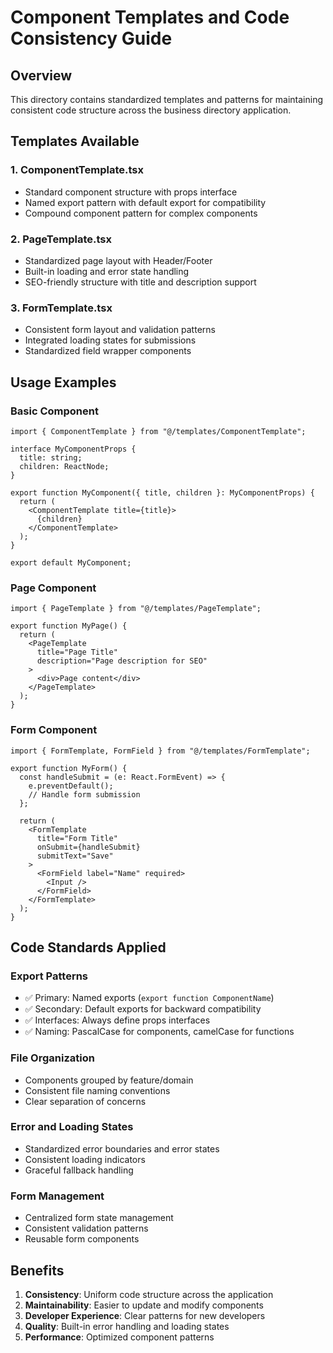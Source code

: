 # Component Templates and Code Consistency Guide

## Overview
This directory contains standardized templates and patterns for maintaining consistent code structure across the business directory application.

## Templates Available

### 1. ComponentTemplate.tsx
- Standard component structure with props interface
- Named export pattern with default export for compatibility
- Compound component pattern for complex components

### 2. PageTemplate.tsx
- Standardized page layout with Header/Footer
- Built-in loading and error state handling
- SEO-friendly structure with title and description support

### 3. FormTemplate.tsx
- Consistent form layout and validation patterns
- Integrated loading states for submissions
- Standardized field wrapper components

## Usage Examples

### Basic Component
```tsx
import { ComponentTemplate } from "@/templates/ComponentTemplate";

interface MyComponentProps {
  title: string;
  children: ReactNode;
}

export function MyComponent({ title, children }: MyComponentProps) {
  return (
    <ComponentTemplate title={title}>
      {children}
    </ComponentTemplate>
  );
}

export default MyComponent;
```

### Page Component
```tsx
import { PageTemplate } from "@/templates/PageTemplate";

export function MyPage() {
  return (
    <PageTemplate 
      title="Page Title"
      description="Page description for SEO"
    >
      <div>Page content</div>
    </PageTemplate>
  );
}
```

### Form Component
```tsx
import { FormTemplate, FormField } from "@/templates/FormTemplate";

export function MyForm() {
  const handleSubmit = (e: React.FormEvent) => {
    e.preventDefault();
    // Handle form submission
  };

  return (
    <FormTemplate
      title="Form Title"
      onSubmit={handleSubmit}
      submitText="Save"
    >
      <FormField label="Name" required>
        <Input />
      </FormField>
    </FormTemplate>
  );
}
```

## Code Standards Applied

### Export Patterns
- ✅ Primary: Named exports (`export function ComponentName`)
- ✅ Secondary: Default exports for backward compatibility
- ✅ Interfaces: Always define props interfaces
- ✅ Naming: PascalCase for components, camelCase for functions

### File Organization
- Components grouped by feature/domain
- Consistent file naming conventions
- Clear separation of concerns

### Error and Loading States
- Standardized error boundaries and error states
- Consistent loading indicators
- Graceful fallback handling

### Form Management
- Centralized form state management
- Consistent validation patterns
- Reusable form components

## Benefits
1. **Consistency**: Uniform code structure across the application
2. **Maintainability**: Easier to update and modify components
3. **Developer Experience**: Clear patterns for new developers
4. **Quality**: Built-in error handling and loading states
5. **Performance**: Optimized component patterns